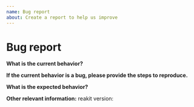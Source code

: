 ```yaml
---
name: Bug report
about: Create a report to help us improve
---
```


<!-- Please don't delete this template, it helps us help you! -->

# Bug report

**What is the current behavior?**


**If the current behavior is a bug, please provide the steps to reproduce.**


**What is the expected behavior?**

<!-- "It should work" is not a helpful explanation -->
<!-- Explain exactly how it should behave -->

**Other relevant information:**
reakit version:  